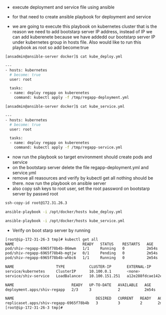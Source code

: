 - execute deployment and service file using ansible
- for that need to create ansible playbook for deployment and service

- we are going to execute this playbook on kubernetes cluster that is the reason we need to add bootstarp server IP address, instead of IP we can add kuberenete because we have addedd our bootstarp server IP under kubernetes group in hosts file. Also would like to run this playbook as root so add become:true
```sh
[ansadmin@ansible-server docker]$ cat kube_deploy.yml

---
- hosts: kubernetes
  # become: true
  user: root

  tasks:
  - name: deploy regapp on kuberenetes
    command: kubectl apply -f /tmp/regapp-deployment.yml
```

```sh
[ansadmin@ansible-server docker]$ cat kube_service.yml

---
- hosts: kubernetes
  # become: true
  user: root

  tasks:
  - name: deploy regapp on kuberenetes
    command: kubectl apply -f /tmp/regapp-service.yml
```
- now run the playbook so target environment should create pods and service
- on the bootstarp server delete the file regapp-deployment.yml and service.yml
- remove all reasources and verify by kubectl get all nothing should be there. now run the playbook on ansible server
- also copy ssh keys to root user, set the root password on bootstarp server by passwd root

```sh
ssh-copy-id root@172.31.26.3
```
  
```sh
ansible-playbook -i /opt/docker/hosts kube_deploy.yml

ansible-playbook -i /opt/docker/hosts kube_service.yml 
```
- Verify on boot starp server by running
```sh
[root@ip-172-31-26-3 tmp]# kubectl get all
NAME                               READY   STATUS    RESTARTS   AGE
pod/shiv-regapp-6965f78b4b-86mwm   1/1     Running   0          2m54s
pod/shiv-regapp-6965f78b4b-mgtjw   0/1     Pending   0          2m54s
pod/shiv-regapp-6965f78b4b-whbc6   1/1     Running   0          2m54s

NAME                   TYPE           CLUSTER-IP       EXTERNAL-IP                                                               PORT(S)          AGE
service/kubernetes     ClusterIP      10.100.0.1       <none>                                                                    443/TCP          5h8m
service/shiv-service   LoadBalancer   10.100.151.251   a12e288fdcae142efabe85ab13233d9b-1498032812.us-east-1.elb.amazonaws.com   8080:32133/TCP   6s

NAME                          READY   UP-TO-DATE   AVAILABLE   AGE
deployment.apps/shiv-regapp   2/3     3            2           2m54s

NAME                                     DESIRED   CURRENT   READY   AGE
replicaset.apps/shiv-regapp-6965f78b4b   3         3         2       2m54s
[root@ip-172-31-26-3 tmp]#
```

